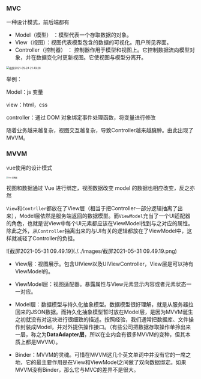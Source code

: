 ### MVC

一种设计模式，前后端都有
- Model（模型） ：模型代表一个存取数据的对象。
- View（视图）：视图代表模型包含的数据的可视化。用户所见界面。
- Controller（控制器） ： 控制器作用于模型和视图上。它控制数据流向模型对象，并在数据变化时更新视图。它使视图与模型分离开。

<img src="../../images/截屏2021-05-24 21.49.28.png" alt="截屏2021-05-24 21.49.28" style="zoom:50%;" />

举例：

Model：js 变量

view：html，css

controller：通过 DOM 对象绑定事件处理函数，将变量进行修改

随着业务越来越复杂，视图交互越复杂，导致Controller越来越臃肿。由此出现了MVVM。

### MVVM

vue使用的设计模式



<img src="../../images/截屏2021-05-24 21.50.51.png" alt="Vue 官网图" style="zoom: 33%;" />

视图和数据通过 Vue 进行绑定，视图数据改变 model 的数据也相应改变，反之亦然

`View`和`Contrller`都放在了View层（相当于把Controller一部分逻辑抽离了出来），Model层依然是服务端返回的数据模型。而`ViewModel`充当了一个UI适配器的角色，也就是说View中每个UI元素都应该在ViewModel找到与之对应的属性。除此之外，从`Controller`抽离出来的与UI有关的逻辑都放在了ViewModel中，这样就减轻了Controller的负担。

![截屏2021-05-31 09.49.19](./../images/截屏2021-05-31 09.49.19.png)

- View层：视图展示。包含UIView以及UIViewController，View层是可以持有ViewModel的。

- ViewModel层：视图适配器。暴露属性与View元素显示内容或者元素状态一一对应。

- Model层：数据模型与持久化抽象模型。数据模型很好理解，就是从服务器拉回来的JSON数据。而持久化抽象模型暂时放在Model层，是因为MVVM诞生之初就没有对这块进行很细致的描述。按照经验，我们通常把数据库、文件操作封装成Model，并对外提供操作接口。（有些公司把数据存取操作单拎出来一层，称之为**DataAdapter层**，所以在业内会有很多MVVM的变种，但其本质上都是MVVM）。

- Binder：MVVM的灵魂。可惜在MVVM这几个英文单词中并没有它的一席之地，它的最主要作用是在View和ViewModel之间做了双向数据绑定。如果MVVM没有Binder，那么它与MVC的差异不是很大。

